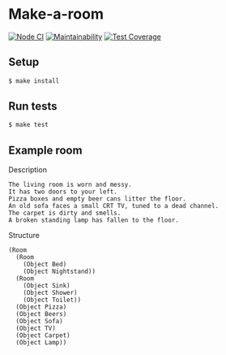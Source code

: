 # Make-a-room

[![Node CI](https://github.com/k-onrad/make-a-room/workflows/Node%20CI/badge.svg)](https://github.com/k-onrad/make-a-room/actions)
[![Maintainability](https://api.codeclimate.com/v1/badges/0b1f5e53982455d659c7/maintainability)](https://codeclimate.com/github/k-onrad/make-a-room/maintainability)
[![Test Coverage](https://api.codeclimate.com/v1/badges/0b1f5e53982455d659c7/test_coverage)](https://codeclimate.com/github/k-onrad/make-a-room/test_coverage)

## Setup

```sh
$ make install
```

## Run tests

```sh
$ make test
```


## Example room
Description
```
The living room is worn and messy. 
It has two doors to your left.
Pizza boxes and empty beer cans litter the floor. 
An old sofa faces a small CRT TV, tuned to a dead channel.
The carpet is dirty and smells. 
A broken standing lamp has fallen to the floor.
```

Structure
```
(Room 
  (Room
    (Object Bed)
    (Object Nightstand)) 
  (Room 
    (Object Sink)
    (Object Shower)
    (Object Toilet)) 
  (Object Pizza)
  (Object Beers) 
  (Object Sofa) 
  (Object TV) 
  (Object Carpet) 
  (Object Lamp))
```
